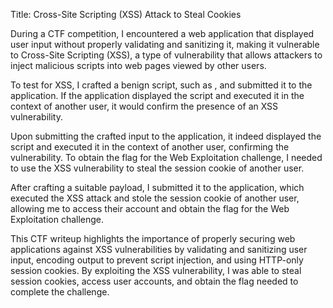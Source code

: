 Title: Cross-Site Scripting (XSS) Attack to Steal Cookies

During a CTF competition, I encountered a web application that displayed user input without properly validating and sanitizing it, making it vulnerable to Cross-Site Scripting (XSS), a type of vulnerability that allows attackers to inject malicious scripts into web pages viewed by other users.

To test for XSS, I crafted a benign script, such as <script>alert('XSS')</script>, and submitted it to the application. If the application displayed the script and executed it in the context of another user, it would confirm the presence of an XSS vulnerability.

Upon submitting the crafted input to the application, it indeed displayed the script and executed it in the context of another user, confirming the vulnerability. To obtain the flag for the Web Exploitation challenge, I needed to use the XSS vulnerability to steal the session cookie of another user.

After crafting a suitable payload, I submitted it to the application, which executed the XSS attack and stole the session cookie of another user, allowing me to access their account and obtain the flag for the Web Exploitation challenge.

This CTF writeup highlights the importance of properly securing web applications against XSS vulnerabilities by validating and sanitizing user input, encoding output to prevent script injection, and using HTTP-only session cookies. By exploiting the XSS vulnerability, I was able to steal session cookies, access user accounts, and obtain the flag needed to complete the challenge.
